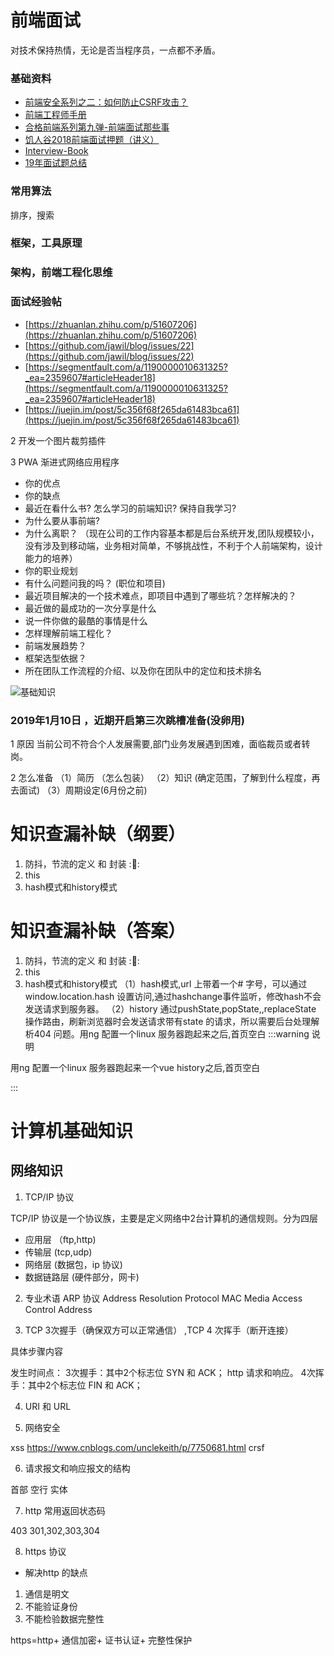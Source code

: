 # 前端面试
对技术保持热情，无论是否当程序员，一点都不矛盾。

### 基础资料
 * [前端安全系列之二：如何防止CSRF攻击？](https://juejin.im/post/5bc009996fb9a05d0a055192)
 * [前端工程师手册](https://leohxj.gitbooks.io/front-end-database/content/javascript-basic/index.html)
 * [合格前端系列第九弹-前端面试那些事](https://zhuanlan.zhihu.com/p/32911022)
 * [饥人谷2018前端面试押题（讲义）](https://zhuanlan.zhihu.com/p/34536462)
 * [Interview-Book](https://juejin.im/post/5c356f68f265da61483bca61)
 * [19年面试题总结](https://mp.weixin.qq.com/s?__biz=Mzg5MDAyNjIxOQ==&mid=2247484159&idx=1&sn=a2485936b457197e38ad0202f86ebe6e&chksm=cfe3a37bf8942a6dc738bf38f7eea3386255bc9626636754725b671aff0b1b41ce21054351e3&mpshare=1&scene=23&srcid=#rd
 )
### 常用算法
  排序，搜索
  
### 框架，工具原理

### 架构，前端工程化思维

### 面试经验帖

 * [https://zhuanlan.zhihu.com/p/51607206](https://zhuanlan.zhihu.com/p/51607206)
 * [https://github.com/jawil/blog/issues/22](https://github.com/jawil/blog/issues/22)
 * [https://segmentfault.com/a/1190000010631325?_ea=2359607#articleHeader18](https://segmentfault.com/a/1190000010631325?_ea=2359607#articleHeader18)
 * [https://juejin.im/post/5c356f68f265da61483bca61](https://juejin.im/post/5c356f68f265da61483bca61)


2 开发一个图片裁剪插件

3 PWA 渐进式网络应用程序


* 你的优点
* 你的缺点
* 最近在看什么书? 怎么学习的前端知识? 保持自我学习? 
* 为什么要从事前端? 
* 为什么离职？ （现在公司的工作内容基本都是后台系统开发,团队规模较小，没有涉及到移动端，业务相对简单，不够挑战性，不利于个人前端架构，设计能力的培养）
* 你的职业规划 
* 有什么问题问我的吗？ (职位和项目)
* 最近项目解决的一个技术难点，即项目中遇到了哪些坑？怎样解决的？
* 最近做的最成功的一次分享是什么
* 说一件你做的最酷的事情是什么
* 怎样理解前端工程化？
* 前端发展趋势？
* 框架选型依据？
* 所在团队工作流程的介绍、以及你在团队中的定位和技术排名

![基础知识](https://yuchengkai.cn/docs/frontend/#%E5%86%85%E7%BD%AE%E7%B1%BB%E5%9E%8B)

### 2019年1月10日 ，近期开启第三次跳槽准备(没卵用) 

1 原因
    当前公司不符合个人发展需要,部门业务发展遇到困难，面临裁员或者转岗。

2 怎么准备
    （1）简历 （怎么包装）
    （2）知识 (确定范围，了解到什么程度，再去面试) 
    （3）周期设定(6月份之前)



# 知识查漏补缺（纲要）

1. 防抖，节流的定义 和 封装 ::100::
2. this
3. hash模式和history模式



# 知识查漏补缺（答案）

1. 防抖，节流的定义 和 封装 ::100::
2. this
3. hash模式和history模式
   （1）hash模式,url 上带着一个# 字号，可以通过window.location.hash 设置访问,通过hashchange事件监听，修改hash不会发送请求到服务器。
   （2）history 通过pushState,popState,,replaceState 操作路由，刷新浏览器时会发送请求带有state 的请求，所以需要后台处理解析404 问题。用ng 配置一个linux 服务器跑起来之后,首页空白
:::warning 说明

用ng 配置一个linux 服务器跑起来一个vue history之后,首页空白

:::

# 计算机基础知识

## 网络知识

1. TCP/IP 协议

TCP/IP 协议是一个协议族，主要是定义网络中2台计算机的通信规则。分为四层

* 应用层 （ftp,http)
* 传输层 (tcp,udp)
* 网络层 (数据包，ip 协议)
* 数据链路层 (硬件部分，网卡)

2. 专业术语
   ARP 协议 Address Resolution Protocol
   MAC Media Access Control Address

3. TCP 3次握手（确保双方可以正常通信） ,TCP 4 次挥手（断开连接）

具体步骤内容

发生时间点：
3次握手：其中2个标志位 SYN 和 ACK；
http 请求和响应。
4次挥手：其中2个标志位 FIN 和 ACK；
   
4. URI 和 URL
 
5. 网络安全

  xss  https://www.cnblogs.com/unclekeith/p/7750681.html
  crsf 

6. 请求报文和响应报文的结构

首部
空行
实体

7. http 常用返回状态码

403
301,302,303,304  

8. https 协议
  * 解决http 的缺点
  1. 通信是明文
  2. 不能验证身份
  3. 不能检验数据完整性

  https=http+ 通信加密+ 证书认证+ 完整性保护





  















